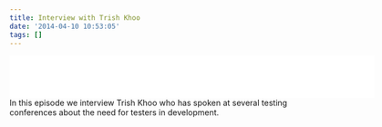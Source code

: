 ```yaml
---
title: Interview with Trish Khoo
date: '2014-04-10 10:53:05'
tags: []
---
```


<iframe style="border: none" src="//html5-player.libsyn.com/embed/episode/id/2774909/height/75/width/640/theme/standard/direction/no/autoplay/no/autonext/no/thumbnail/no/preload/no/no_addthis/no/" height="75" width="640" scrolling="no"  allowfullscreen webkitallowfullscreen mozallowfullscreen oallowfullscreen msallowfullscreen></iframe>
<!--more-->
In this episode we interview Trish Khoo who has spoken at several testing conferences about the need for testers in development.
